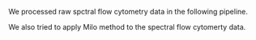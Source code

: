 We processed raw spctral flow cytometry data in the following pipeline.


We also tried to apply Milo method to the spectral flow cytomerty data.
